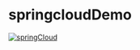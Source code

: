 # springcloudDemo
[![springCloud](https://spring.io/img/homepage/diagram-distributed-systems.svg "springCloud")](https://spring.io/img/homepage/diagram-distributed-systems.svg "springCloud")


